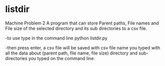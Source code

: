 # listdir
Machine Problem 2
A program that can store Parent paths, File names and File size of the selected directory and its sub directories to a csv file.

-to use type in the command line python listdir.py <directory path> <csv file name>
  
-then press enter, a csv file will be saved with csv file name you typed with all the data about (parent path, file name, file size) directory and sub-directories you typed on the command line. 
  
